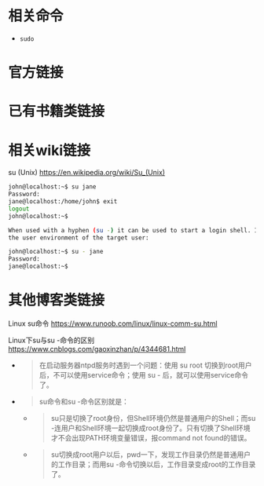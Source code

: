 
# 相关命令

- `sudo`

# 官方链接

# 已有书籍类链接

# 相关wiki链接

su (Unix) https://en.wikipedia.org/wiki/Su_(Unix)
```sh
john@localhost:~$ su jane
Password:
jane@localhost:/home/john$ exit
logout
john@localhost:~$

When used with a hyphen (su -) it can be used to start a login shell. In this mode users can assume 
the user environment of the target user:

john@localhost:~$ su - jane
Password:
jane@localhost:~$
```

# 其他博客类链接

Linux su命令 https://www.runoob.com/linux/linux-comm-su.html 

Linux下su与su -命令的区别 https://www.cnblogs.com/gaoxinzhan/p/4344681.html
- > 在启动服务器ntpd服务时遇到一个问题：使用 su root 切换到root用户后，不可以使用service命令；使用 su - 后，就可以使用service命令了。
- > su命令和su -命令区别就是：
  * > su只是切换了root身份，但Shell环境仍然是普通用户的Shell；而su -连用户和Shell环境一起切换成root身份了。只有切换了Shell环境才不会出现PATH环境变量错误，报command not found的错误。
  * > su切换成root用户以后，pwd一下，发现工作目录仍然是普通用户的工作目录；而用su -命令切换以后，工作目录变成root的工作目录了。
